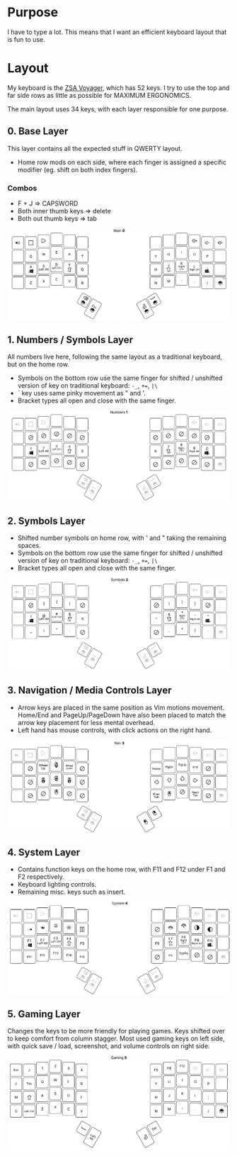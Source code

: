 # Purpose

I have to type a lot. This means that I want an efficient keyboard layout that is fun to use. 

# Layout

My keyboard is the [ZSA Voyager](https://www.zsa.io/voyager), which has 52 keys. I try to use the top and far side rows as little as possible for MAXIMUM ERGONOMICS. 

The main layout uses 34 keys, with each layer responsible for one purpose.

## 0. Base Layer

This layer contains all the expected stuff in QWERTY layout. 

- Home row mods on each side, where each finger is assigned a specific modifier (eg. shift on both index fingers).

### Combos
- F + J => CAPSWORD
- Both inner thumb keys => delete
- Both out thumb keys => tab

![Layer 0](./layer0.PNG)

## 1. Numbers / Symbols Layer

All numbers live here, following the same layout as a traditional keyboard, but on the home row. 

- Symbols on the bottom row use the same finger for shifted / unshifted version of key on traditional keyboard: `-_`, `+=`, `|\`
- ` key uses same pinky movement as " and '.
- Bracket types all open and close with the same finger. 

![Layer 1](./layer1.PNG)

## 2. Symbols Layer

- Shifted number symbols on home row, with ' and " taking the remaining spaces.
- Symbols on the bottom row use the same finger for shifted / unshifted version of key on traditional keyboard: `-_`, `+=`, `|\`
- Bracket types all open and close with the same finger. 

![Layer 2](./layer2.PNG)

## 3. Navigation / Media Controls Layer
 
- Arrow keys are placed in the same position as Vim motions movement. Home/End and PageUp/PageDown have also been placed to match the arrow key placement for less mental overhead.
- Left hand has mouse controls, with click actions on the right hand. 

![Layer 3](./layer3.PNG)

## 4. System Layer

- Contains function keys on the home row, with F11 and F12 under F1 and F2 respectively. 
- Keyboard lighting controls.
- Remaining misc. keys such as insert.

![Layer 4](./layer4.PNG)

## 5. Gaming Layer

Changes the keys to be more friendly for playing games. Keys shifted over to keep comfort from column stagger. Most used gaming keys on left side, with quick save / load, screenshot, and volume controls on right side. 

![Layer 5](./layer5.PNG)
